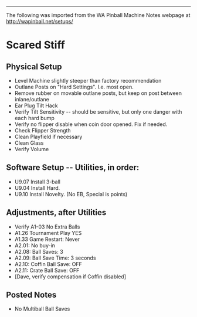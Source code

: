 ***
The following was imported from the WA Pinball Machine Notes webpage at http://wapinball.net/setups/
# Scared Stiff
## Physical Setup
-   Level Machine slightly steeper than factory recommendation
-   Outlane Posts on "Hard Settings". I.e. most open.
-   Remove rubber on movable outlane posts, but keep on post between inlane/outlane
-   Ear Plug Tilt Hack
-   Verify Tilt Sensitivity -- should be sensitive, but only one danger with each hard bump
-   Verify no flipper disable when coin door opened. Fix if needed.
-   Check Flipper Strength
-   Clean Playfield if necessary
-   Clean Glass
-   Verify Volume
## Software Setup -- Utilities, in order:
-   U9.07 Install 3-ball
-   U9.04 Install Hard.
-   U9.10 Install Novelty. (No EB, Special is points)
## Adjustments, after Utilities
-   Verify A1-03 No Extra Balls
-   A1.26 Tournament Play YES
-   A1.33 Game Restart: Never
-   A2.01: No buy-in
-   A2.08: Ball Saves: 3
-   A2.09: Ball Save Time: 3 seconds
-   A2.10: Coffin Ball Save: OFF
-   A2.11: Crate Ball Save: OFF
-   \[Dave, verify compensation if Coffin disabled\]
## Posted Notes
-   No Multiball Ball Saves
